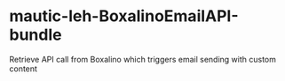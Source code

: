 # mautic-leh-BoxalinoEmailAPI-bundle
Retrieve API call from Boxalino which triggers email sending with custom content
